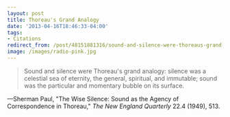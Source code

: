 ```yaml
---
layout: post 
title: Thoreau's Grand Analogy
date: '2013-04-16T18:46:33-04:00' 
tags: 
- Citations 
redirect_from: /post/48151881316/sound-and-silence-were-thoreaus-grand-analogy/
image: /images/radio-pink.jpg
---
```


> Sound and silence were Thoreau's grand analogy: silence was a celestial sea of eternity, the general, spiritual, and immutable; sound was the particular and momentary bubble on its surface.

—Sherman Paul, "The Wise Silence: Sound as the Agency of Correspondence in Thoreau," *The New England Quarterly* 22.4 (1949), 513.

